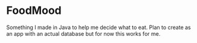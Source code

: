 # FoodMood
Something I made in Java to help me decide what to eat. Plan to create as an app with an actual database but for now this works for me. 
